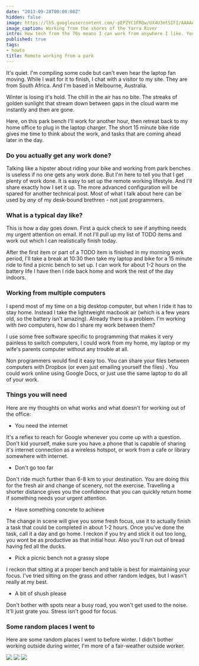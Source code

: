 ```yaml
---
date: "2013-09-28T00:00:00Z"
hidden: false
image: https://lh5.googleusercontent.com/-pEPZYC1FRQw/UX4U3etSIFI/AAAAAAAA740/7cF59eP4dBQ/w300/IMAG0568.jpg
image_caption: Working from the shores of the Yarra River
intro: How tech from the 70s means I can work from anywhere I like. You can too, it's all free software
published: true
tags:
- howto
title: Remote working from a park
---
```


It's quiet. I'm compiling some code but can't even hear the laptop fan moving. While I wait for it to finish,
I chat with a visitor to my site. They are from South Africa. And I'm based in Melbourne, Australia.

Winter is losing it's hold. The chill in the air has no bite. The streaks of golden sunlight that stream down between
gaps in the cloud warm me instantly and then are gone.

Here, on this park bench I'll work for another hour, then retreat back to my home office to plug
in the laptop charger. The short 15 minute bike ride gives me time to think about the work, and tasks that
are coming ahead later in the day.

### Do you actually get any work done?
Talking like a hipster about riding your bike and working from park benches is useless
if no one gets any work done. But I'm here to tell you that I get plenty of work done. 
It is easy to set up the remote working lifestyle. And I'll share exactly how I set it up.
The more advanced configuration will be spared for another technical post. 
Most of what I talk about here can be used by *any* of my desk-bound brethren - not just programmers.

### What is a typical day like?
This is how a day goes down. First a quick check to see if anything needs my urgent attention on email. If
not I'll pull up my list of TODO items and work out which I can realistically finish today.

After the first item or part of a TODO item is finished in my morning work period, I'll take a break at 10:30
then take my laptop and bike for a 15 minute ride to find a picnic bench to set up. I can work for about 1-2 hours
on the battery life I have then I ride back home and work the rest of the day indoors.

### Working from multiple computers
I spend most of my time on a big desktop computer, but when I ride it has to stay home. Instead I take the 
lightweight macbook air (which is a few years old, so the battery isn't amazing). Already there is a 
problem. I'm working with *two* computers, how do I share my work between them?

I use some free software specific to programming that makes it very painless to switch computers, I could work from
my home, my laptop or my wife's parents computer without any trouble at all. 

Non programmers would find it easy too. You can share your files between computers with Dropbox (or even just emailing yourself the files)
. You could work online using Google Docs, or just use the same laptop to do all of your work.

### Things you will need
Here are my thoughts on what works and what doesn't for working out of the office:

- You need the internet

It's a reflex to reach for Google whenever you come up with a question. Don't
kid yourself, make sure you have a phone that is capable of sharing it's internet connection
as a wireless hotspot, or work from a cafe or library somewhere with internet.

- Don't go too far

Don't ride much further than 6-8 km to your destination. You are doing this for the fresh
air and change of scenery, not the exercise. Travelling a shorter distance gives you the 
confidence that you can quickly return home if something needs your urgent attention.

- Have something concrete to achieve

The change in scene will give you some fresh focus, use it to actually finish a task
that could be completed in about 1-2 hours. Once you've done the task, call it a day and go home.
I reckon if you try and stick it out too long, you wont be as productive as that initial hour.
Also you'll run out of bread having fed all the ducks.

- Pick a picnic bench not a grassy slope

I reckon that sitting at a proper bench and table is best for maintaining your focus. I've tried
sitting on the grass and other random ledges, but I wasn't really at my best.

- A bit of shush please

Don't bother with spots near a busy road, you won't get used to the noise. It'll just
grate you. Stress isn't good for focus.

### Some random places I went to
Here are some random places I went to before winter. I didn't bother working outside
during winter, I'm more of a fair-weather outside worker.

![](https://lh3.googleusercontent.com/-IZu3hb7fX6I/UYH5pI2iLDI/AAAAAAAA77g/C7HclVTGdp0/w300/IMAG0569.jpg)
![](https://lh6.googleusercontent.com/-OgiJ5jVwWcM/UYnYv4Q--DI/AAAAAAAA8KU/hk4wb9xLFl0/w300/IMAG0572.jpg)
![](https://lh5.googleusercontent.com/-02KqN-bFhMo/UZsaNtAsvKI/AAAAAAAA8cE/opAMpYqraS8/w300/IMAG0574.jpg)
